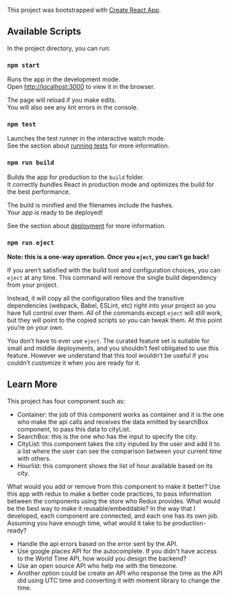This project was bootstrapped with [Create React App](https://github.com/facebook/create-react-app).

## Available Scripts

In the project directory, you can run:

### `npm start`

Runs the app in the development mode.<br />
Open [http://localhost:3000](http://localhost:3000) to view it in the browser.

The page will reload if you make edits.<br />
You will also see any lint errors in the console.

### `npm test`

Launches the test runner in the interactive watch mode.<br />
See the section about [running tests](https://facebook.github.io/create-react-app/docs/running-tests) for more information.

### `npm run build`

Builds the app for production to the `build` folder.<br />
It correctly bundles React in production mode and optimizes the build for the best performance.

The build is minified and the filenames include the hashes.<br />
Your app is ready to be deployed!

See the section about [deployment](https://facebook.github.io/create-react-app/docs/deployment) for more information.

### `npm run eject`

**Note: this is a one-way operation. Once you `eject`, you can’t go back!**

If you aren’t satisfied with the build tool and configuration choices, you can `eject` at any time. This command will remove the single build dependency from your project.

Instead, it will copy all the configuration files and the transitive dependencies (webpack, Babel, ESLint, etc) right into your project so you have full control over them. All of the commands except `eject` will still work, but they will point to the copied scripts so you can tweak them. At this point you’re on your own.

You don’t have to ever use `eject`. The curated feature set is suitable for small and middle deployments, and you shouldn’t feel obligated to use this feature. However we understand that this tool wouldn’t be useful if you couldn’t customize it when you are ready for it.

## Learn More

This project has four component such as:

- Container: the job of this component works as container and it is the one who make the api calls and receives the data emitted by searchBox component, to pass this data to cityList.
- SearchBox: this is the one who has the input to specify the city.
- CityList: this component takes the city inputed by the user and add it to a list where the user can see the comparison between your current time with others.
- Hourlist: this component shows the list of hour available based on its city. 


What would you add or remove from this component to make it better?
Use this app with redux to make a better code practices, to pass information between the components using the store who Redux provides.
What would be the best way to make it reusable/embeddable?
In the way that I developed, each component are connected, and each one has its own job.
Assuming you have enough time, what would it take to be production-ready?
- Handle the api errors based on the error sent by the API. 
- Use google places API for the autocomplete.
If you didn't have access to the World Time API, how would you design the backend?
- Use an open source API who help me with the timezone. 
- Another option could be create an API who response the time as the API did using UTC time and converting it with moment library to change the time. 